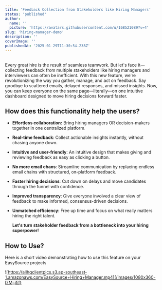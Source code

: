 ```yaml
---
title: 'Feedback Collection from Stakeholders like Hiring Managers'
status: 'published'
author:
  name: ''
  picture: 'https://avatars.githubusercontent.com/u/168521089?v=4'
slug: 'hiring-manager-demo'
description: ''
coverImage: ''
publishedAt: '2025-01-29T11:30:54.238Z'
---
```


\
Every great hire is the result of seamless teamwork. But let's face it—collecting feedback from multiple stakeholders like hiring managers and interviewers can often be inefficient. With this new feature, we're revolutionizing the way you gather, manage, and act on feedback. Say goodbye to scattered emails, delayed responses, and missed insights. Now, you can keep everyone on the same page—literally—on one intuitive dashboard designed to move hiring decisions forward faster.

## **How does this functionality help the users?**

- **Effortless collaboration:** Bring hiring managers OR decision-makers together in one centralized platform.

- **Real-time feedback**: Collect actionable insights instantly, without chasing anyone down.

- **Intuitive and user-friendly**: An intuitive design that makes giving and reviewing feedback as easy as clicking a button.

- **No more email chaos**: Streamline communication by replacing endless email chains with structured, on-platform feedback.

- **Faster hiring decisions**: Cut down on delays and move candidates through the funnel with confidence.

- **Improved transparency**: Give everyone involved a clear view of feedback to make informed, consensus-driven decisions.

- **Unmatched efficiency**: Free up time and focus on what really matters hiring the right talent.

  **Let's turn stakeholder feedback from a bottleneck into your hiring superpower!**

## **How to Use?**

Here is a short video demonstrating how to use this feature on your EasySource projects

![https://allhqclientpics.s3.ap-southeast-1.amazonaws.com/EasySource+Hiring+Manager.mp4](/images/1080x360-IzMj.jfif)